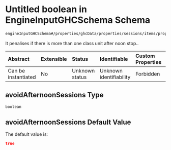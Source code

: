 # Untitled boolean in EngineInputGHCSchema Schema

```txt
engineInputGHCSchema#/properties/ghcData/properties/sessions/items/properties/sessionSettings/properties/avoidAfternoonSessions
```

It penalises if there is more than one class unit after noon stop..

| Abstract            | Extensible | Status         | Identifiable            | Custom Properties | Additional Properties | Access Restrictions | Defined In                                                        |
| :------------------ | :--------- | :------------- | :---------------------- | :---------------- | :-------------------- | :------------------ | :---------------------------------------------------------------- |
| Can be instantiated | No         | Unknown status | Unknown identifiability | Forbidden         | Allowed               | none                | [ghc.schema.json*](../out/ghc.schema.json "open original schema") |

## avoidAfternoonSessions Type

`boolean`

## avoidAfternoonSessions Default Value

The default value is:

```json
true
```
